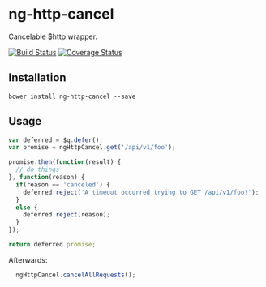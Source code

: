 # ng-http-cancel
Cancelable $http wrapper.

[![Build Status](https://travis-ci.org/LoganBarnett/ng-http-cancel.svg?branch=master)](https://travis-ci.org/LoganBarnett/ng-http-cancel) [![Coverage Status](https://coveralls.io/repos/LoganBarnett/ng-http-cancel/badge.svg)](https://coveralls.io/r/LoganBarnett/ng-http-cancel)

## Installation

`bower install ng-http-cancel --save`

## Usage
```javascript
var deferred = $q.defer();
var promise = ngHttpCancel.get('/api/v1/foo');

promise.then(function(result) {
  // do things
}, function(reason) {
  if(reason == 'canceled') {
    deferred.reject('A timeout occurred trying to GET /api/v1/foo!');
  }
  else {
    deferred.reject(reason);
  }
});

return deferred.promise;
```
Afterwards:
```javascript
  ngHttpCancel.cancelAllRequests();
```
